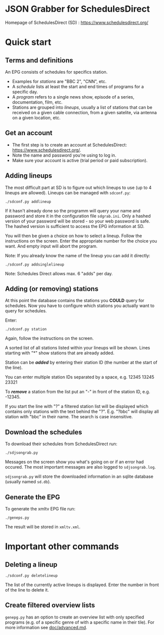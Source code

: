 # JSON Grabber for SchedulesDirect

Homepage of SchedulesDirect (SD) : https://www.schedulesdirect.org/

# Quick start

## Terms and definitions

An EPG consists of schedules for specifics station.

 * Examples for *stations* are "BBC 2", "CNN", etc.
 * A *schedule* lists at least the start and end times of programs for a specific day.
 * A *program* refers to a single news show, episode of a series, documentation, film, etc.
 * Stations are grouped into *lineups*, usually a list of stations that can be received on a given cable connection, from a given satelite, via antenna on a given location, etc.

## Get an account

 * The first step is to create an account at SchedulesDirect: https://www.schedulesdirect.org/.
 * Note the name and password you're using to log in.
 * Make sure your account is active (trial period or paid subscription).

## Adding lineups

The most difficult part at SD is to figure out which lineups to use (up to 4 lineups are allowed).  Lineups can be managed with `sdconf.py`:

```
./sdconf.py addlineup
```

If it hasn't already done so the programm will query your name and password and store it in the configuration file `sdgrab.ini`.  Only a hashed version of your password will be stored - so your web password is safe.  The hashed version is sufficient to access the EPG information at SD.

You will then be given a choice on how to select a lineup.  Follow the instructions on the screen.  Enter the appropriate number for the choice you want.  And empty input will abort the program.

Note: If you already know the name of the lineup you can add it directly:

```
./sdconf.py addsinglelineup
```

Note: Schedules Direct allows max. 6 "adds" per day.

## Adding (or removing) stations

At this point the database contains the stations you **COULD** query for schedules.  Now you have to configure which stations you actually want to query for schedules.

Enter:

```
./sdconf.py station
```

Again, follow the instructions on the screen.

A sorted list of all stations listed within your lineups will be shown.
Lines starting with "*" show stations that are already added.

Station can be ***added*** by entering their station ID (the number at the start of the line).

You can enter multiple station IDs separated by a space, e.g. 12345 13245 23321

To ***remove*** a station from the list put an "-" in front of the station ID, e.g. -12345.

If you start the line with "?" a filtered station list will be displayed which contains only stations with the text behind the "?". E.g. "?bbc" will display all station with "bbc" in their name.  The search is case insensitive.

## Download the schedules

To download their schedules from SchedulesDirect run:

```
./sdjsongrab.py
```

Messages on the screen show you what's going on or if an error had occured.
The most important messages are also logged to `sdjsongrab.log`.

`sdjsongrab.py` will store the downloaded information in an sqlite database (usually named `sd.db`).

## Generate the EPG

To generate the xmltv EPG file run:

`./geneps.py`

The result will be stored in `xmltv.xml`.


# Important other commands

## Deleting a lineup

```
./sdconf.py deletelineup
```

The list of the currently active lineups is displayed.  Enter the number in front of the line to delete it.

## Create filtered overview lists

`genepg.py` has an option to create an overview list with only specified programs (e.g. of a specific genre of with a specific name in their tile).  For more information see [doc/advanced.md](./doc/advanced.md).